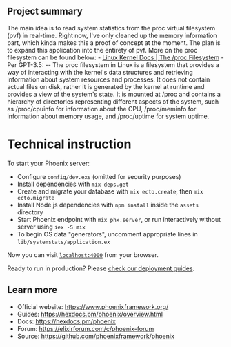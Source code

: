 ## Project summary

The main idea is to read system statistics from the proc virtual filesystem (pvf) in real-time.
Right now, I've only cleaned up the memory information part, which kinda makes this a proof of concept at the moment.
The plan is to expand this application into the entirety of pvf.
More on the proc filesystem can be found below:
	- [Linux Kernel Docs | The /proc Filesystem](https://www.kernel.org/doc/html/latest/filesystems/proc.html)
	- Per GPT-3.5:
		-- The proc filesystem in Linux is a filesystem that provides a way of interacting with the kernel's data structures and retrieving information about system resources and processes. It does not contain actual files on disk, rather it is generated by the kernel at runtime and provides a view of the system's state. It is mounted at /proc and contains a hierarchy of directories representing different aspects of the system, such as /proc/cpuinfo for information about the CPU, /proc/meminfo for information about memory usage, and /proc/uptime for system uptime.


# Technical instruction

To start your Phoenix server:

  * Configure `config/dev.exs` (omitted for security purposes)
  * Install dependencies with `mix deps.get`
  * Create and migrate your database with `mix ecto.create`, then `mix ecto.migrate`
  * Install Node.js dependencies with `npm install` inside the `assets` directory
  * Start Phoenix endpoint with `mix phx.server`, or run interactively without server using `iex -S mix`
  * To begin OS data "generators", uncomment appropriate lines in `lib/systemstats/application.ex`

Now you can visit [`localhost:4000`](http://localhost:4000) from your browser.

Ready to run in production? Please [check our deployment guides](https://hexdocs.pm/phoenix/deployment.html).


## Learn more

  * Official website: https://www.phoenixframework.org/
  * Guides: https://hexdocs.pm/phoenix/overview.html
  * Docs: https://hexdocs.pm/phoenix
  * Forum: https://elixirforum.com/c/phoenix-forum
  * Source: https://github.com/phoenixframework/phoenix

